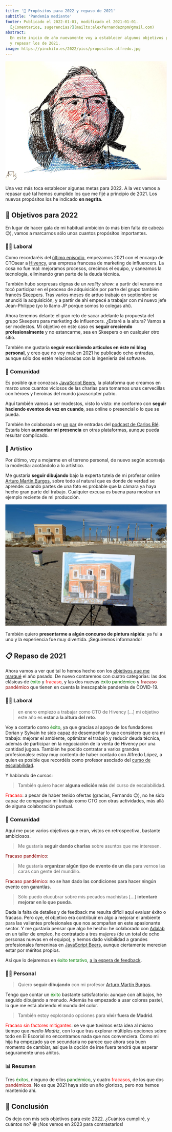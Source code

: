 ```yaml
---
title: '🎯 Propósitos para 2022 y repaso de 2021'
subtitle: 'Pandemia mediante'
footer: Publicado el 2022-01-01, modificado el 2021-01-01.
  [¿Comentarios, sugerencias?](mailto:alexfernandeznpm@gmail.com)
abstract:
  En este inicio de año nuevamente voy a establecer algunos objetivos para 2022
  y repasar los de 2021.
image: https://pinchito.es/2022/pics/propositos-alfredo.jpg
---
```


![Alfredo López, Sakura Pigment Liner y lápiz sobre papel.](pics/propositos-alfredo.jpg "Retrato de mi compañero Alfredo López en Hivency - Skeepers. Fuente: elaboración propia")

Una vez más toca establecer algunas metas para 2022.
A la vez vamos a repasar qué tal hemos cumplido los que me fijé a principio de 2021.
Los nuevos propósitos los he indicado **en negrita**.

## 🎯 Objetivos para 2022

En lugar de hacer gala de mi habitual ambición (o más bien falta de cabeza 😉),
vamos a marcarnos sólo unos cuantos propósitos importantes.

### 🧑‍🏭 Laboral

Como recordaréis del
[último episodio](/2021/repaso-propositos-2020),
empezamos 2021 con el encargo de CTOsear a
[Hivency](https://www.hivency.com/),
una empresa francesa de marketing de influencers.
La cosa no fue mal:
mejoramos procesos, crecimos el equipo, y saneamos la tecnología,
eliminando gran parte de la deuda técnica.

También hubo sorpresas dignas de un _reality show_:
a partir del verano me tocó participar en el proceso de adquisición por parte del grupo también francés
[Skeepers](https://www.skeepers.io/).
Tras varios meses de arduo trabajo en septiembre se anunció la adquisición,
y a partir de ahí empecé a trabajar con mi nuevo jefe Jean-Philippe
(yo lo llamo JP porque somos to colegas ahí).

Ahora tenemos delante el gran reto de sacar adelante la propuesta del grupo
Skeepers para marketing de influencers.
¿Estaré a la altura?
Vamos a ser modestos.
Mi objetivo en este caso es **seguir creciendo profesionalmente**
y no estancarme, sea en Skeepers o en cualquier otro sitio.

También me gustaría **seguir escribiendo artículos en éste mi blog personal**,
y creo que no voy mal:
en 2021 he publicado ocho entradas,
aunque sólo dos estén relacionadas con la ingeniería del software.

### 👐 Comunidad

Es posible que conozcas
[JavaScript Beers](https://javascript.beer/),
la plataforma que creamos en marzo unos cuantos viciosos de las charlas
para tomarnos unas cervecillas con héroes y heroínas del mundo javascripter patrio.

Aquí también vamos a ser modestos,
visto lo visto:
me conformo con
**seguir haciendo eventos de vez en cuando**,
sea online o presencial o lo que se pueda.

También he colaborado en
[un](https://podcast.carlosble.com/podcast/e22-la-entrevista-de-trabajo/)
[par](https://podcast.carlosble.com/podcast/e21-beneficios-de-escribir-un-blog/)
de entradas del
[podcast de Carlos Blé](https://podcast.carlosble.com/).
Estaría bien **aumentar mi presencia** en otras plataformas,
aunque pueda resultar complicado.

### 🎨 Artístico

Por último,
voy a mojarme en el terreno personal,
de nuevo según aconseja la modestia:
acotándolo a lo artístico.

Me gustaría **seguir dibujando** bajo la experta tutela de mi profesor online
[Arturo Martín Burgos](http://www.arturomartinburgos.com/),
sobre todo al natural que es donde de verdad se aprende:
cuando partes de una foto es probable que la cámara ya haya hecho gran parte del trabajo.
Cualquier excusa es buena para mostrar un ejemplo reciente de mi producción.

![Casa rosa, pastel y lápiz sobre papel.](pics/propositos-casa-rosa.jpg "Casa de color salmón en el paseo marítimo de Almería. Fuente: elaboración propia")

También quiero **presentarme a algún concurso de pintura rápida**:
ya fui a uno y la experiencia fue muy divertida.
¡Seguiremos informando!

## 📋 Repaso de 2021

Ahora vamos a ver qué tal lo hemos hecho con los
[objetivos que me marqué](/2021/repaso-propositos-2020)
el año pasado.
De nuevo contaremos con cuatro categorías:
las dos clásicas de
<span style="color:green">éxito</span> y <span style="color:red">fracaso</span>,
y las dos nuevas
<span style="color:darkgreen">éxito pandémico</span> y <span style="color:darkred">fracaso pandémico</span>
que tienen en cuenta la inescapable pandemia de COVID-19.

### 🧑‍🏭 Laboral

> en enero empiezo a trabajar como CTO de Hivency […] mi objetivo este año es **estar a la altura del reto**.

Voy a contarlo como <span style="color:green">éxito</span>,
ya que gracias al apoyo de los fundadores Dorian y Sylvain he sido capaz de desempeñar lo que considero que era mi trabajo:
mejorar el ambiente,
optimizar el trabajo y reducir deuda técnica,
además de participar en la negociación de la venta de Hivency por una cantidad jugosa.
También he podido contratar a varios grandes profesionales:
estoy muy contento de haber contado con Alfredo López,
a quien es posible que recordéis como profesor asociado del
[curso de escalabilidad](https://pinchito.es/2020/curso-escalabilidad-2).

Y hablando de cursos:

> También quiero hacer **alguna edición más** del curso de escalabilidad.

<span style="color:red">Fracaso</span>:
a pesar de haber tenido ofertas (gracias, Fernando 😉),
no he sido capaz de compaginar mi trabajo como CTO con otras actividades,
más allá de alguna colaboración puntual.

### 👐 Comunidad

Aquí me puse varios objetivos que eran,
vistos en retrospectiva, bastante ambiciosos.

> Me gustaría **seguir dando charlas** sobre asuntos que me interesen.

<span style="color:darkred">Fracaso pandémico</span>:

> Me gustaría **organizar algún tipo de evento de un día** para vernos las caras con gente del mundillo.

<span style="color:darkred">Fracaso pandémico</span>:
no se han dado las condiciones para hacer ningún evento con garantías.

> Sólo puedo elucubrar sobre mis pecados machistas […] **intentaré mejorar en lo que pueda**.

Dada la falta de detalles y de feedback me resulta difícil aquí evaluar éxito o fracaso.
Pero oye, el objetivo era contribuir en algo a mejorar el ambiente
para las valientes profesionales que nos acompañan en este apasionante sector.
Y me gustaría pensar que algo he hecho:
he colaborado con
[Adalab](https://adalab.es/)
en un taller de empleo,
he contratado a tres mujeres (de un total de ocho personas nuevas en el equipo),
y hemos dado visibilidad a grandes profesionales femeninas en
[JavaScript Beers](https://javascript.beer/),
aunque ciertamente merecían estar por méritos propios.

Así que lo dejaremos en 
<span style="color:green">éxito tentativo</span>,
[a la espera de feedback](mailto:alexfernandeznpm@gmail.com).

### 🧑‍🎨 Personal

> Quiero **seguir dibujando** con mi profesor [Arturo Martín Burgos](http://www.arturomartinburgos.com/).

Tengo que contar un <span style="color:green">éxito</span> bastante satisfactorio:
aunque con altibajos,
he seguido dibujando a menudo.
Además he empezado a usar colores pastel,
lo que me está abriendo el mundo del color.

> También estoy explorando opciones para **vivir fuera de Madrid**.

<span style="color:red">Fracaso sin factores mitigantes</span>:
se ve que tuvimos esta idea al mismo tiempo que _medio Madriz_,
con lo que tras explorar múltiples opciones sobre todo en El Escorial
no encontramos nada que nos convenciera.
Como mi hija ha empezado ya en secundaria no parece que ahora sea buen momento de cambiar,
así que la opción de irse fuera tendrá que esperar seguramente unos añitos.

### 📊 Resumen

Tres <span style="color:green">éxitos</span>, ninguno de ellos <span style="color:darkgreen">pandémico</span>,
y cuatro <span style="color:red">fracasos</span>, de los que dos <span style="color:darkred">pandémicos</span>.
No es que 2021 haya sido un año glorioso,
pero nos hemos mantenido ahí.

## 🤔 Conclusión

Os dejo con mis seis objetivos para este 2022.
¿Cuántos cumpliré, y cuántos no? 😁
¡Nos vemos en 2023 para contrastarlos!

